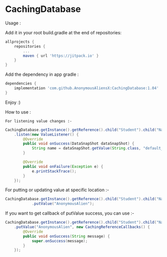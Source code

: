 # CachingDatabase

Usage : 

  Add it in your root build.gradle at the end of repositories:
``` groovy
allprojects {
    repositories {
        ...
        maven { url 'https://jitpack.io' }
    }
}
```  
  Add the dependency in app gradle :
``` groovy  
dependencies {
    implementation 'com.github.AnonymousAliensX:CachingDatabase:1.04'
}
```  
  
  Enjoy :)

  How to use :
	
	For listening value changes :-
``` java
CachingDatabase.getInstance().getReference().child("Student").child("Name")
    .listen(new ValueListener() {
        @Override
        public void onSuccess(DataSnapShot dataSnapShot) {
            String name = dataSnapShot.getValue(String.class, "default_value");
        }

        @Override
        public void onFailure(Exception e) {
            e.printStackTrace();
        }
    });
```
For putting or updating value at specific location :-
``` java
CachingDatabase.getInstance().getReference().child("Student").child("Name")
			.putValue("AnonymousAlien");
```

If you want to get callback of putValue success, you can use :-

``` java
CachingDatabase.getInstance().getReference().child("Student").child("Name")
    .putValue("AnonymousAlien", new CachingReferenceCallbacks() {
        @Override
        public void onSuccess(String message) {
            super.onSuccess(message);
        }
    });
```
